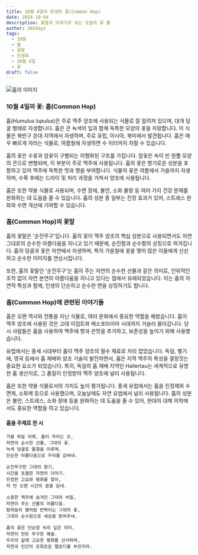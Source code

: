 ```yaml
---
title: 10월 4일의 탄생화 홉(Common Hop)
date: 2024-10-04
description: 꽃말과 이야기로 보는 오늘의 꽃 홉
author: 365days
tags:
  - 10월
  - 홉
  - 꽃말
  - 탄생화
  - 10월 4일
  - 꽃
draft: false
---
```


![홉의 이미지](https://cdn.pixabay.com/photo/2014/08/04/18/12/hop-vines-409870_1280.jpg#center)


### 10월 4일의 꽃: 홉(Common Hop)

홉(*Humulus lupulus*)은 주로 맥주 양조에 사용되는 식물로 잘 알려져 있으며, 대개 덩굴 형태로 자생합니다. 홉은 큰 녹색의 잎과 함께 독특한 모양의 꽃을 자랑합니다. 이 식물은 북반구 온대 지역에서 자생하며, 주로 유럽, 아시아, 북미에서 발견됩니다. 홉은 매우 빠르게 자라는 식물로, 여름철에 자생하면 수 미터까지 자랄 수 있습니다.

홉의 꽃은 수꽃과 암꽃이 구별되는 이형화된 구조를 가집니다. 암꽃은 속이 빈 원뿔 모양의 콘으로 변형되며, 이 부분이 주로 맥주에 사용됩니다. 홉의 꽃은 향기로운 성분을 포함하고 있어 맥주에 독특한 맛과 향을 부여합니다. 식물의 꽃은 여름에서 가을까지 자생하며, 수확 후에는 드라이 및 처리 과정을 거쳐서 양조에 사용됩니다.

홉은 또한 약용 식물로 사용되며, 수면 장애, 불안, 소화 불량 등 여러 가지 건강 문제를 완화하는 데 도움을 줄 수 있습니다. 홉의 성분 중 일부는 진정 효과가 있어, 스트레스 완화와 수면 개선에 기여할 수 있습니다.

### 홉(Common Hop)의 꽃말

홉의 꽃말은 '순진무구'입니다. 홉의 꽃이 맥주 양조의 핵심 성분으로 사용되면서도 자연 그대로의 순수한 아름다움을 지니고 있기 때문에, 순진함과 순수함의 상징으로 여겨집니다. 홉의 덩굴과 꽃은 자연에서 자생하며, 특히 가을철에 꽃을 맺어 많은 이들에게 신선하고 순수한 이미지를 연상시킵니다.

또한, 홉의 꽃말인 '순진무구'는 홉이 주는 자연의 순수한 선물과 같은 의미로, 인위적인 조작 없이 자연 본연의 아름다움을 지니고 있다는 점에서 유래되었습니다. 이는 홉의 자연적 특성과 함께, 인생의 단순하고 순수한 면을 상징하기도 합니다.

### 홉(Common Hop)에 관련된 이야기들

홉은 오랜 역사와 전통을 지닌 식물로, 여러 문화에서 중요한 역할을 해왔습니다. 홉이 맥주 양조에 사용된 것은 고대 이집트와 메소포타미아 시대까지 거슬러 올라갑니다. 당시 사람들은 홉을 사용하여 맥주에 향과 쓴맛을 추가하고, 보존성을 높이기 위해 사용했습니다.

유럽에서는 중세 시대부터 홉이 맥주 양조의 필수 재료로 자리 잡았습니다. 독일, 벨기에, 영국 등에서 홉 재배와 양조 기술이 발전하면서, 홉은 지역 맥주의 특성을 결정짓는 중요한 요소가 되었습니다. 특히, 독일의 홉 재배 지역인 Hallertau는 세계적으로 유명한 홉 생산지로, 그 품질이 인정받아 맥주 양조에 널리 사용됩니다.

홉은 또한 약용 식물로서의 가치도 높이 평가됩니다. 중세 유럽에서는 홉을 진정제와 수면제, 소화제 등으로 사용했으며, 오늘날에도 자연 요법에서 널리 사용됩니다. 홉의 성분은 불안, 스트레스, 소화 장애 등을 완화하는 데 도움을 줄 수 있어, 현대의 대체 의학에서도 중요한 역할을 하고 있습니다.

#### 홉을 주제로 한 시

	가을 하늘 아래, 홉이 자라는 곳,
	자연의 순수한 선물, 그대의 꽃.
	녹색 덩굴로 물결을 이루며,
	단순한 아름다움으로 우리를 감싸네.
	
	순진무구한 그대의 향기,
	시간을 초월한 자연의 이야기.
	진정한 고요와 평화를 찾아,
	저 먼 오랜 시간의 꿈을 담네.
	
	소중한 맥주에 숨겨진 그대의 비밀,
	자연이 주는 선물의 아름다움.
	밤하늘의 별처럼 반짝이는 그대의 꽃,
	그대의 순수함으로 세상을 밝혀주네.
	
	홉의 꽃은 단순함 속의 깊은 의미,
	자연이 만든 무구한 예술.
	우리의 삶에 고요한 평화를 선사하며,
	자연과 인간의 조화로운 멜로디를 부르리라.


